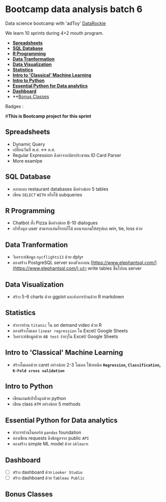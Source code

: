 # Bootcamp data analysis batch 6

Data science bootcamp with 'adToy' [DataRockie](https://datarockie.com/)

We learn 10 sprints during 4+2 mouth program.

- **[Spreadsheets](https://github.com/hazymist17/bootcamp_data_analysis_projects#spreadsheets)**
- **[SQL Database](https://github.com/hazymist17/bootcamp_data_analysis_projects#SQL-Database)**
- **[R Programming](https://github.com/hazymist17/bootcamp_data_analysis_projects#R-Programming)**
- **[Data Tranformation](https://github.com/hazymist17/bootcamp_data_analysis_projects#Data-Tranformation)**
- **[Data Visualization](https://github.com/hazymist17/bootcamp_data_analysis_projects#Data-Visualization)**
- **[Statistics](https://github.com/hazymist17/bootcamp_data_analysis_projects#Statistics)**
- **[Intro to 'Classical' Machine Learning](https://github.com/hazymist17/bootcamp_data_analysis_projects#Intro-to-Classical-Machine-Learning)**
- **[Intro to Python](https://github.com/hazymist17/bootcamp_data_analysis_projects#Intro-to-Python)**
- **[Essential Python for Data analytics](https://github.com/hazymist17/bootcamp_data_analysis_projects#Essential-Python-for-Data-analytics)**
- **[Dashboard](https://github.com/hazymist17/bootcamp_data_analysis_projects#Dashboard)**
- **[Bonus Classes](/Bonus-Classes)

Badges : 

#**This is Bootcamp project for this sprint**
## Spreadsheets
- Dynamic Query
- เปลี่ยนวันที่ พ.ศ. <-> ค.ศ.
- Regular Expression ดึงค่าจากบัตรประชาชน ID Card Parser
- More examlpe

## SQL Database
- ออกแบบ restaurant databases มีอย่างน้อย 5 tables
- เขียน `SELECT` `WITH` หรือใช้ subqueries

## R Programming
- Chatbot สั่ง Pizza มีอย่างน้อย 8-10 dialogues
- เป่ายิ้งฉุบ user สามารถเล่นกี่รอบก็ได้ ตอนจบเกมให้สรุปผล win, tie, loss ด้วย

## Data Tranformation
- วิเคราะห์ข้อมูล `nycflights13` ด้วย dplyr
- ลองสร้าง PostgreSQL server ของตัวเองบน [https://www.elephantsql.com/](https://www.elephantsql.com/) แล้ว write tables ขึ้นไปบน server

## Data Visualization
- สร้าง 5-6 charts ด้วย ggplot และส่งการบ้านด้วย R markdown

## Statistics
- ทำการบ้าน `titanic` ใน on demand video ด้วย R
- ลองสร้างโมเดล `linear regression` ใน Excel/ Google Sheets
- วิเคราะห์ข้อมูลด้วย `AB test` ง่ายๆใน Excel/ Google Sheets

## Intro to 'Classical' Machine Learning
- สร้างโมเดลด้วย caret อย่างน้อย 2-3 โมเดล ใช้เทคนิค **`Regression`, `Classification`, `K-Fold cross validation`**

## Intro to Python
- เขียนเกมส์เป่ายิ้งฉุบด้วย python
- เขียน class `ATM` อย่างน้อย 5 methods

## Essential Python for Data analytics
- ทำการบ้านในคอร์ส `pandas` foundation
- ลองเขียน requests ดึงข้อมูลจาก public `API`
- ลองสร้าง simple ML model ด้วย `sklearn`

## Dashboard
- [ ]  สร้าง dashboard ด้วย `Looker Studio`
- [ ]  สร้าง dashboard ด้วย `Tableau Public`

## Bonus Classes
